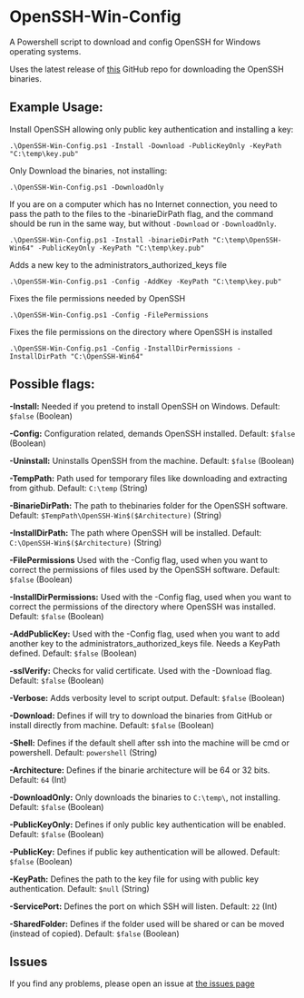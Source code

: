 # OpenSSH-Win-Config
A Powershell script to download and config OpenSSH for Windows operating systems.

Uses the latest release of [this](https://github.com/PowerShell/Win32-OpenSSH/) GitHub repo for downloading the OpenSSH binaries.

## Example Usage:

Install OpenSSH allowing only public key authentication and installing a key:

`.\OpenSSH-Win-Config.ps1 -Install -Download -PublicKeyOnly -KeyPath "C:\temp\key.pub"`

Only Download the binaries, not installing:

`.\OpenSSH-Win-Config.ps1 -DownloadOnly`

If you are on a computer which has no Internet connection, you need to pass the path to the files to the -binarieDirPath flag, and the command should be run in the same way, but without `-Download` or `-DownloadOnly`.

`.\OpenSSH-Win-Config.ps1 -Install -binarieDirPath "C:\temp\OpenSSH-Win64" -PublicKeyOnly -KeyPath "C:\temp\key.pub"`

Adds a new key to the administrators_authorized_keys file

`.\OpenSSH-Win-Config.ps1 -Config -AddKey -KeyPath "C:\temp\key.pub"`

Fixes the file permissions needed by OpenSSH

`.\OpenSSH-Win-Config.ps1 -Config -FilePermissions`

Fixes the file permissions on the directory where OpenSSH is installed

`.\OpenSSH-Win-Config.ps1 -Config -InstallDirPermissions -InstallDirPath "C:\OpenSSH-Win64"`

## Possible flags:

   **-Install:** Needed if you pretend to install OpenSSH on Windows. Default: `$false` (Boolean)

   **-Config:** Configuration related, demands OpenSSH installed. Default: `$false` (Boolean)

   **-Uninstall:** Uninstalls OpenSSH from the machine. Default: `$false` (Boolean)

   **-TempPath:** Path used for temporary files like downloading and extracting from github. Default: `C:\temp` (String)

   **-BinarieDirPath:** The path to thebinaries folder for the OpenSSH software. Default: `$TempPath\OpenSSH-Win$($Architecture)` (String)

   **-InstallDirPath:** The path where OpenSSH will be installed. Default: `C:\OpenSSH-Win$($Architecture)` (String)

   **-FilePermissions** Used with the -Config flag, used when you want to correct the permissions of files used by the OpenSSH software. Default: `$false` (Boolean)

   **-InstallDirPermissions:** Used with the -Config flag, used when you want to correct the permissions of the directory where OpenSSH was installed. Default: `$false` (Boolean)

   **-AddPublicKey:** Used with the -Config flag, used when you want to add another key to the administrators_authorized_keys file. Needs a KeyPath defined. Default: `$false` (Boolean)

   **-sslVerify:** Checks for valid certificate. Used with the -Download flag. Default: `$false` (Boolean)

   **-Verbose:** Adds verbosity level to script output. Default: `$false` (Boolean)

   **-Download:** Defines if will try to download the binaries from GitHub or install directly from machine. Default: `$false` (Boolean)

   **-Shell:** Defines if the default shell after ssh into the machine will be cmd or powershell. Default: `powershell` (String)

   **-Architecture:** Defines if the binarie architecture will be 64 or 32 bits. Default: `64` (Int)
   
   **-DownloadOnly:** Only downloads the binaries to `C:\temp\`, not installing. Default: `$false` (Boolean)
   
   **-PublicKeyOnly:** Defines if only public key authentication will be enabled. Default: `$false` (Boolean)
   
   **-PublicKey:** Defines if public key authentication will be allowed. Default: `$false` (Boolean)
   
   **-KeyPath:** Defines the path to the key file for using with public key authentication. Default: `$null` (String)

   **-ServicePort:** Defines the port on which SSH will listen. Default: `22` (Int)

   **-SharedFolder:** Defines if the folder used will be shared or can be moved (instead of copied). Default: `$false` (Boolean)



## Issues

If you find any problems, please open an issue at [the issues page](https://github.com/aJesus37/OpenSSH-Config/issues)